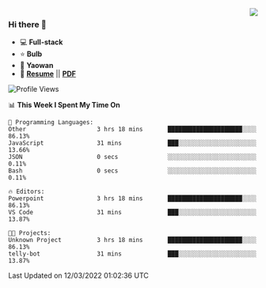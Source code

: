 <img align="right" src="https://github-readme-stats.vercel.app/api?username=LolipopJ&show_icons=true&count_private=true&hide_title=true&include_all_commits=true&theme=vue">

### Hi there 👋

- :computer: **Full-stack**
- :star: **Bulb**
- :pill: **Yaowan**
- :milky_way: [**Resume**](https://lolipopj.github.io/resume/) || [**PDF**](https://cdn.jsdelivr.net/gh/lolipopj/resume/export/resume-en.pdf)

<!--START_SECTION:waka-->
![Profile Views](http://img.shields.io/badge/Profile%20Views-22-blue)

📊 **This Week I Spent My Time On** 

```text
💬 Programming Languages: 
Other                    3 hrs 18 mins       █████████████████████░░░░   86.13% 
JavaScript               31 mins             ███░░░░░░░░░░░░░░░░░░░░░░   13.66% 
JSON                     0 secs              ░░░░░░░░░░░░░░░░░░░░░░░░░   0.11% 
Bash                     0 secs              ░░░░░░░░░░░░░░░░░░░░░░░░░   0.11%

🔥 Editors: 
Powerpoint               3 hrs 18 mins       █████████████████████░░░░   86.13% 
VS Code                  31 mins             ███░░░░░░░░░░░░░░░░░░░░░░   13.87%

🐱‍💻 Projects: 
Unknown Project          3 hrs 18 mins       █████████████████████░░░░   86.13% 
telly-bot                31 mins             ███░░░░░░░░░░░░░░░░░░░░░░   13.87%

```


 Last Updated on 12/03/2022 01:02:36 UTC
<!--END_SECTION:waka-->
